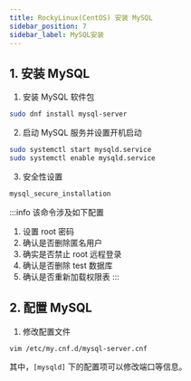 ```yaml
---
title: RockyLinux(CentOS) 安装 MySQL
sidebar_position: 7
sidebar_label: MySQL安装
---
```


## 1. 安装 MySQL

1. 安装 MySQL 软件包

```bash
sudo dnf install mysql-server
```

2. 启动 MySQL 服务并设置开机启动

```bash
sudo systemctl start mysqld.service
sudo systemctl enable mysqld.service
```

3. 安全性设置

```bash
mysql_secure_installation
```

:::info
该命令涉及如下配置
1. 设置 root 密码
2. 确认是否删除匿名用户
3. 确实是否禁止 root 远程登录
4. 确认是否删除 test 数据库
5. 确认是否重新加载权限表
:::

## 2. 配置 MySQL

1. 修改配置文件

```bash
vim /etc/my.cnf.d/mysql-server.cnf
```

其中，`[mysqld]` 下的配置项可以修改端口等信息。